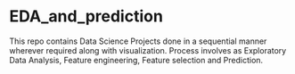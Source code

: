 # EDA_and_prediction
This repo contains Data Science Projects done in a sequential manner wherever required along with visualization. Process involves as Exploratory Data Analysis, Feature engineering, Feature selection and Prediction.
